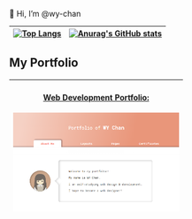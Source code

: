 👋 Hi, I’m @wy-chan

|[![Top Langs](https://github-readme-stats.vercel.app/api/top-langs/?username=wy-chan&hide_border=true&title_color=05BB63)](https://github.com/anuraghazra/github-readme-stats)|[![Anurag's GitHub stats](https://github-readme-stats.vercel.app/api?username=wy-chan&border_radius=5px&hide_border=true&title_color=05BB63)](https://github.com/anuraghazra/github-readme-stats)|
|-----------------------------------------------------------------------------------------------------------------------------------------------------------|-------------------------------------------------------------------------------------------------------------------------------------------------------------------------------|
   
<h2>My Portfolio</h2>

| <h4><a href="https://wy-chan.github.io/Portfolio/">Web Development Portfolio:</a></h4><kbh><a href="https://wy-chan.github.io/Portfolio/" target="_blank"><img src="portfolio_img.png" alt="screenshot" width="300"></a></kbh> |
| ------ |
<br>


<!---
wy-chan/wy-chan is a ✨ special ✨ repository because its `README.md` (this file) appears on your GitHub profile.
You can click the Preview link to take a look at your changes.
--->
